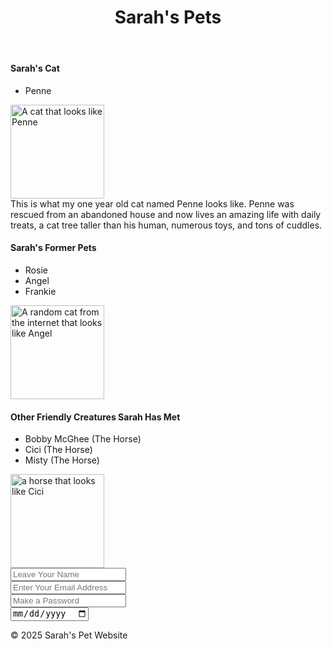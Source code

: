 <!DOCTYPE html>
<html lang="en">
<head>
  <meta charset="UTF-8">
  <link rel="stylesheet" href="CSS.css" type="text/css">
</head>
<body>
<header class="top-of-page">
  <h1>Sarah's Pets</h1>
</header>

<section class="list-of-pets">

<div id="cats">
<h4>Sarah's Cat</h4>
<ul class="List of Cats"> 
<li>Penne</li>
</ul>
<img src="https://i.pinimg.com/736x/39/02/8e/39028eb990d2b100f307fac136f420bd.jpg" alt="A cat that looks like Penne" width="150px">
  <br>
<article>This is what my one year old cat named Penne looks like. Penne was rescued from an abandoned house and now lives an amazing life with daily treats, a cat tree taller than his human, numerous toys, and tons of cuddles.</article>
</div>

<div id=""></div>
  <h4>Sarah's Former Pets</h4>
  <ul
  class="list of former pets">
  <li>Rosie</li>
  <li>Angel</li>
  <li>Frankie</li>
    </ul>
  <div>
  
  </div>
  <img src="https://i.natgeofe.com/n/548467d8-c5f1-4551-9f58-6817a8d2c45e/NationalGeographic_2572187_16x9.jpg?w=1200" alt="A random cat from the internet that looks like Angel" width="150px">
  <div id="Other-creatures"></div>
  <h4>Other Friendly Creatures Sarah Has Met</h4>
  <ul>
  <li>Bobby McGhee (The Horse)</li>
  <li>Cici (The Horse)</li>
  <li>Misty (The Horse)</li>
  </ul>
  <img src="https://www.wildmountainfarms.com/uploads/1/0/0/6/100687208/blackhorses-13_orig.jpg" alt="a horse that looks like Cici" width="150px">
  </section>

<section class="newsletter-signup">
  <input type="text" placeholder="Leave Your Name">
  <br>
  <input type="email" placeholder="Enter Your Email Address">
  <br>
  <input type="password" placeholder="Make a Password">
<br>
<input type="date">
<br>
</section>
</body>
<footer> <P>&copy; 2025 Sarah's Pet Website</P></footer>
</html>



